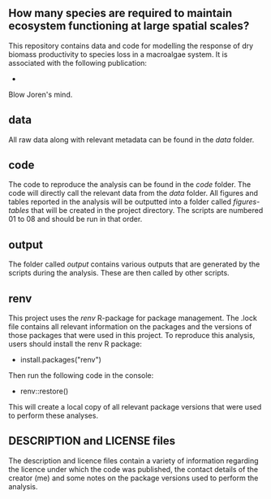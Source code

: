 ## How many species are required to maintain ecosystem functioning at large spatial scales?

This repository contains data and code for modelling the response of dry biomass productivity to species loss in a macroalgae system. It is associated with the following publication:

+

Blow Joren's mind.

## data

All raw data along with relevant metadata can be found in the *data* folder.

## code

The code to reproduce the analysis can be found in the *code* folder. The code will directly call the relevant data from the *data* folder. All figures and tables reported in the analysis will be outputted into a folder called *figures-tables* that will be created in the project directory. The scripts are numbered 01 to 08 and should be run in that order.

## output

The folder called *output* contains various outputs that are generated by the scripts during the analysis. These are then called by other scripts.

## renv

This project uses the *renv* R-package for package management. The .lock file contains all relevant information on the packages and the versions of those packages that were used in this project. To reproduce this analysis, users should install the renv R package:

+ install.packages("renv")

Then run the following code in the console:

+ renv::restore()

This will create a local copy of all relevant package versions that were used to perform these analyses.

## DESCRIPTION and LICENSE files

The description and licence files contain a variety of information regarding the licence under which the code was published, the contact details of the creator (me) and some notes on the package versions used to perform the analysis.


